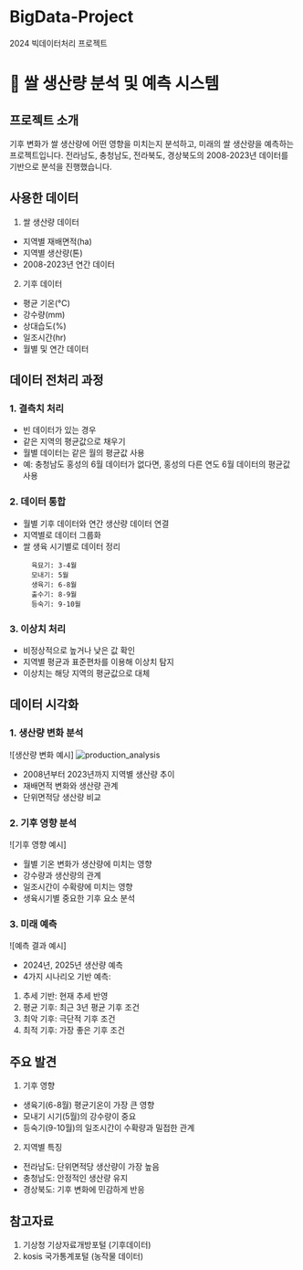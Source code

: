 # BigData-Project
2024 빅데이터처리 프로젝트

# 🌾 쌀 생산량 분석 및 예측 시스템

## 프로젝트 소개
기후 변화가 쌀 생산량에 어떤 영향을 미치는지 분석하고, 미래의 쌀 생산량을 예측하는 프로젝트입니다. 전라남도, 충청남도, 전라북도, 경상북도의 2008-2023년 데이터를 기반으로 분석을 진행했습니다.

## 사용한 데이터
1. 쌀 생산량 데이터
  - 지역별 재배면적(ha)
  - 지역별 생산량(톤)
  - 2008-2023년 연간 데이터

2. 기후 데이터
  - 평균 기온(°C)
  - 강수량(mm)
  - 상대습도(%)
  - 일조시간(hr)
  - 월별 및 연간 데이터

## 데이터 전처리 과정

### 1. 결측치 처리
- 빈 데이터가 있는 경우
 - 같은 지역의 평균값으로 채우기
 - 월별 데이터는 같은 월의 평균값 사용
 - 예: 충청남도 홍성의 6월 데이터가 없다면, 홍성의 다른 연도 6월 데이터의 평균값 사용

### 2. 데이터 통합
- 월별 기후 데이터와 연간 생산량 데이터 연결
- 지역별로 데이터 그룹화
- 쌀 생육 시기별로 데이터 정리
  ```
    육묘기: 3-4월
    모내기: 5월
    생육기: 6-8월
    출수기: 8-9월
    등숙기: 9-10월
  ```

### 3. 이상치 처리
- 비정상적으로 높거나 낮은 값 확인
- 지역별 평균과 표준편차를 이용해 이상치 탐지
- 이상치는 해당 지역의 평균값으로 대체

## 데이터 시각화

### 1. 생산량 변화 분석
![생산량 변화 예시]
![production_analysis](./images/production_analysis.png)
- 2008년부터 2023년까지 지역별 생산량 추이
- 재배면적 변화와 생산량 관계
- 단위면적당 생산량 비교

### 2. 기후 영향 분석
![기후 영향 예시]
- 월별 기온 변화가 생산량에 미치는 영향
- 강수량과 생산량의 관계
- 일조시간이 수확량에 미치는 영향
- 생육시기별 중요한 기후 요소 분석

### 3. 미래 예측
![예측 결과 예시]
- 2024년, 2025년 생산량 예측
- 4가지 시나리오 기반 예측:
1. 추세 기반: 현재 추세 반영
2. 평균 기후: 최근 3년 평균 기후 조건
3. 최악 기후: 극단적 기후 조건
4. 최적 기후: 가장 좋은 기후 조건

## 주요 발견
1. 기후 영향
 - 생육기(6-8월) 평균기온이 가장 큰 영향
 - 모내기 시기(5월)의 강수량이 중요
 - 등숙기(9-10월)의 일조시간이 수확량과 밀접한 관계

2. 지역별 특징
 - 전라남도: 단위면적당 생산량이 가장 높음
 - 충청남도: 안정적인 생산량 유지
 - 경상북도: 기후 변화에 민감하게 반응


## 참고자료
1. 기상청 기상자료개방포털 (기후데이터)
2. kosis 국가통계포털 (농작물 데이터)

